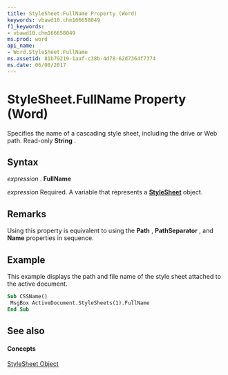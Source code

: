 ```yaml
---
title: StyleSheet.FullName Property (Word)
keywords: vbawd10.chm166658049
f1_keywords:
- vbawd10.chm166658049
ms.prod: word
api_name:
- Word.StyleSheet.FullName
ms.assetid: 81b79219-1aaf-c38b-4d78-62d7364f7374
ms.date: 06/08/2017
---
```



# StyleSheet.FullName Property (Word)

Specifies the name of a cascading style sheet, including the drive or Web path. Read-only  **String** .


## Syntax

 _expression_ . **FullName**

 _expression_ Required. A variable that represents a **[StyleSheet](Word.StyleSheet.md)** object.


## Remarks

Using this property is equivalent to using the  **Path** , **PathSeparator** , and **Name** properties in sequence.


## Example

This example displays the path and file name of the style sheet attached to the active document.


```vb
Sub CSSName() 
 MsgBox ActiveDocument.StyleSheets(1).FullName 
End Sub
```


## See also


#### Concepts


[StyleSheet Object](Word.StyleSheet.md)


